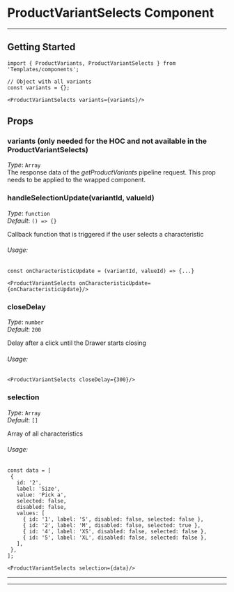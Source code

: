 # ProductVariantSelects Component
---

## Getting Started

```
import { ProductVariants, ProductVariantSelects } from 'Templates/components';

// Object with all variants
const variants = {};

<ProductVariantSelects variants={variants}/>
```

## Props

### variants (only needed for the HOC and not available in the ProductVariantSelects)
_Type_: `Array`  
The response data of the _getProductVariants_ pipeline request. This prop needs to be applied to the wrapped component.


### handleSelectionUpdate(variantId, valueId)

_Type_: `function`<br>
_Default_: `() => {}`<br>

Callback function that is triggered if the user selects a characteristic

###### Usage:

```
const onCharacteristicUpdate = (variantId, valueId) => {...}
```
```
<ProductVariantSelects onCharacteristicUpdate={onCharacteristicUpdate}/>
```

### closeDelay

_Type_: `number`<br>
_Default_: `200`<br>

Delay after a click until the Drawer starts closing

###### Usage:

```
<ProductVariantSelects closeDelay={300}/>
```


### selection

_Type_: `Array`<br>
_Default_: `[]`<br>

Array of all characteristics

###### Usage:

```
const data = [
 {
   id: '2',
   label: 'Size',
   value: 'Pick a',
   selected: false,
   disabled: false,
   values: [
     { id: '1', label: 'S', disabled: false, selected: false },
     { id: '2', label: 'M', disabled: false, selected: true },
     { id: '4', label: 'XS', disabled: false, selected: false },
     { id: '5', label: 'XL', disabled: false, selected: false },
   ],
 },
];
```

```
<ProductVariantSelects selection={data}/>
```
---


---
